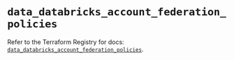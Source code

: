 # `data_databricks_account_federation_policies`

Refer to the Terraform Registry for docs: [`data_databricks_account_federation_policies`](https://registry.terraform.io/providers/databricks/databricks/1.88.0/docs/data-sources/account_federation_policies).

